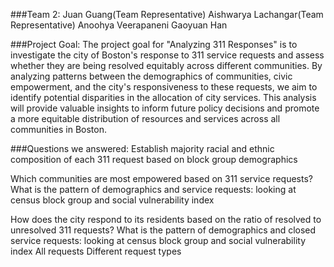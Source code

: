 ###Team 2:
Juan Guang(Team Representative)
Aishwarya Lachangar(Team Representative)
Anoohya Veerapaneni	
Gaoyuan Han

###Project Goal:
The project goal for "Analyzing 311 Responses" is to investigate the city of Boston's response to 311 service requests and assess whether they are being resolved equitably across different communities. By analyzing patterns between the demographics of communities, civic empowerment, and the city's responsiveness to these requests, we aim to identify potential disparities in the allocation of city services. This analysis will provide valuable insights to inform future policy decisions and promote a more equitable distribution of resources and services across all communities in Boston.

###Questions we answered:
Establish majority racial and ethnic composition of each 311 request based on block
group demographics

Which communities are most empowered based on 311 service requests? 
What is the pattern of demographics and service requests: looking at census block group and social vulnerability index

How does the city respond to its residents based on the ratio of resolved to unresolved 311 requests?
What is the pattern of demographics and closed service requests: looking at census block group and social vulnerability index
All requests
Different request types